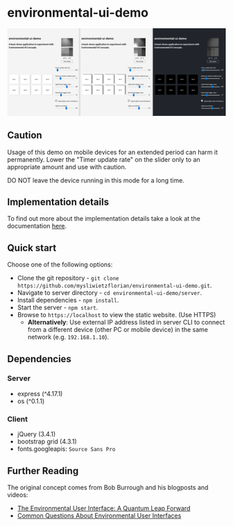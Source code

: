# environmental-ui-demo

<p align="center">
    <img alt="demonstration overview" src="doc/img/overview-01.png">
</p>

## Caution

Usage of this demo on mobile devices for an extended period can harm it permanently. Lower the "Timer update rate" on the slider only to an appropriate amount and use with caution.

DO NOT leave the device running in this mode for a long time.

## Implementation details

To find out more about the implementation details take a look at the documentation [here](./doc/implementation.md).

## Quick start

Choose one of the following options:

- Clone the git repository - `git clone https://github.com/mysliwietzflorian/environmental-ui-demo.git`.
- Navigate to server directory - `cd environmental-ui-demo/server`.
- Install dependencies - `npm install`.
- Start the server - `npm start`.
- Browse to `https://localhost` to view the static website. (Use HTTPS)
    - **Alternatively**: Use external IP address listed in server CLI to connect from a different device (other PC or mobile device) in the same network (e.g. `192.168.1.10`).

## Dependencies

### Server
- express (^4.17.1)
- os (^0.1.1)

### Client
- jQuery (3.4.1)
- bootstrap grid (4.3.1)
- fonts.googleapis: `Source Sans Pro`

## Further Reading

The original concept comes from Bob Burrough and his blogposts and videos:
- [The Environmental User Interface: A Quantum Leap Forward](https://bobburrough.com/public/post/environmentally_lit_interface_a_quantum_leap_forward/)
- [Common Questions About Environmental User Interfaces](https://bobburrough.com/public/post/surely_you_cant_be_serious_bob/)
